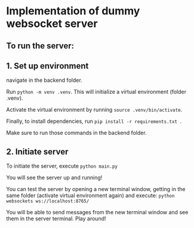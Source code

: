 # Implementation of dummy websocket server

## To run the server:

## 1. Set up environment

navigate in the backend folder.  

Run ```python -m venv .venv```. This will initialize a virtual environment (folder .venv).   

Activate the virtual environment by running ```source .venv/bin/activate```.   

Finally, to install dependencies, run ```pip install -r requirements.txt ```.  

Make sure to run those commands in the backend folder.  


## 2. Initiate server

To initiate the server, execute ```python main.py```  

You will see the server up and running!  

You can test the server by opening a new terminal window, getting in the same folder (activate virtual environment again) and execute: ```python websockets ws://localhost:8765/```  

You will be able to send messages from the new terminal window and see them in the server terminal. Play around!  
